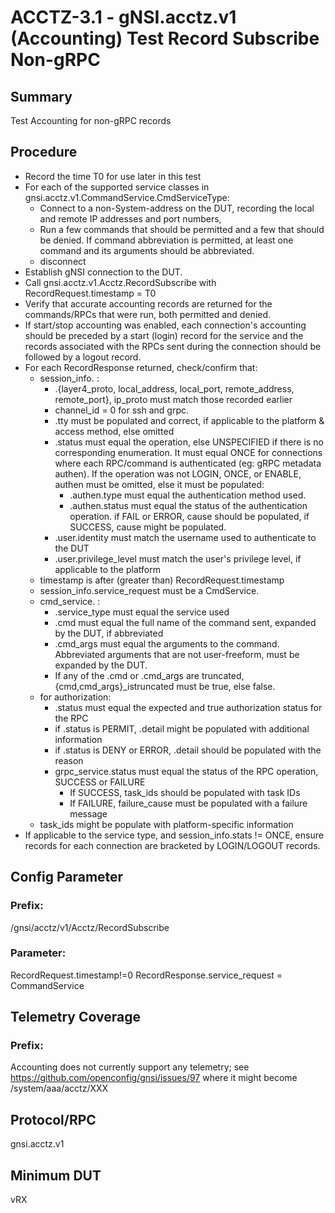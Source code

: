 # ACCTZ-3.1 - gNSI.acctz.v1 (Accounting) Test Record Subscribe Non-gRPC

## Summary
Test Accounting for non-gRPC records

## Procedure
- Record the time T0 for use later in this test
- For each of the supported service classes in gnsi.acctz.v1.CommandService.CmdServiceType:
	- Connect to a non-System-address on the DUT, recording the local and remote IP addresses and port numbers,
	- Run a few commands that should be permitted and a few that should be denied. If command abbreviation is permitted, at least one command and its arguments should be abbreviated.
	- disconnect
- Establish gNSI connection to the DUT.
- Call gnsi.acctz.v1.Acctz.RecordSubscribe with RecordRequest.timestamp = T0
- Verify that accurate accounting records are returned for the commands/RPCs that were run, both permitted and denied.
- If start/stop accounting was enabled, each connection's accounting should be preceded by a start (login) record for the service and the records associated with the RPCs sent during the connection should be followed by a logout record.
- For each RecordResponse returned, check/confirm that:
	- session_info. :
		- .{layer4_proto, local_address, local_port, remote_address, remote_port}, ip_proto must match those recorded earlier
		- channel_id = 0 for ssh and grpc.
		- .tty must be populated and correct, if applicable to the platform & access method, else omitted
		- .status must equal the operation, else UNSPECIFIED if there is no corresponding enumeration.  It must equal ONCE for connections where each RPC/command is authenticated (eg: gRPC metadata authen).  If the operation was not LOGIN, ONCE, or ENABLE, authen must be omitted, else it must be populated:
			- .authen.type must equal the authentication method used.
			- .authen.status must equal the status of the authentication operation.  if FAIL or ERROR, cause should be populated, if SUCCESS, cause might be populated.
		- .user.identity must match the username used to authenticate to the DUT
		- .user.privilege_level must match the user's privilege level, if applicable to the platform
	- timestamp is after (greater than) RecordRequest.timestamp
	- session_info.service_request must be a CmdService.
	- cmd_service. : 
		- .service_type must equal the service used
		- .cmd must equal the full name of the command sent, expanded by the DUT, if abbreviated
		- .cmd_args must equal the arguments to the command.  Abbreviated arguments that are not user-freeform, must be expanded by the DUT.
		- If any of the .cmd or .cmd_args are truncated, {cmd,cmd_args}_istruncated must be true, else false.
	- for authorization:
		- .status must equal the expected and true authorization status for the RPC
		- if .status is PERMIT, .detail  might be populated with additional information
		- if .status is DENY or ERROR, .detail should be populated with the reason
		- grpc_service.status must equal the status of the RPC operation, SUCCESS or FAILURE
			- If SUCCESS, task_ids should be populated with task IDs
			- If FAILURE, failure_cause must be populated with a failure message
	- task_ids might be populate with platform-specific information
- If applicable to the service type, and session_info.stats != ONCE, ensure records for each connection are bracketed by LOGIN/LOGOUT records.


## Config Parameter
### Prefix:
/gnsi/acctz/v1/Acctz/RecordSubscribe

### Parameter:
RecordRequest.timestamp!=0
RecordResponse.service_request = CommandService

## Telemetry Coverage
### Prefix:
Accounting does not currently support any telemetry; see https://github.com/openconfig/gnsi/issues/97 where it might become /system/aaa/acctz/XXX

## Protocol/RPC
gnsi.acctz.v1

## Minimum DUT
vRX
